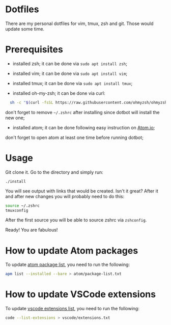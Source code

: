 # Dotfiles

There are my personal dotfiles for vim, tmux, zsh and git. Those would update some time.

# Prerequisites

- installed zsh; it can be done via `sudo apt install zsh`;

- installed vim; it can be done via `sudo apt install vim`;

- installed tmux; it can be done via `sudo apt install tmux`;

- installed oh-my-zsh; it can be done via curl:

```bash
  sh -c "$(curl -fsSL https://raw.githubusercontent.com/ohmyzsh/ohmyzsh/master/tools/install.sh)"
```

don't forget to remove `~/.zshrc` after installing since dotbot will install the new one;

- installed atom; it can be done following easy instruction on [Atom.io](https://atom.io/);

don't forget to open atom at least one time before running dotbot;

# Usage

Git clone it. Go to the directory and simply run:

`./install`

You will see output with links that would be created. Isn't it great?
After it and after new changes you will probably need to do this:
```bash
source ~/.zshrc
tmuxconfig
```

After the first source you will be able to source zshrc via `zshconfig`. 

Ready! You are fabulous!

# How to update Atom packages

To update [atom package list](atom/package-list.txt), you need to run the following:

```bash
apm list --installed --bare > atom/package-list.txt
```

# How to update VSCode extensions

To update [vscode extensions list](vscode/extensions.txt), you need to run the following:

```bash
code --list-extensions > vscode/extensions.txt
```
